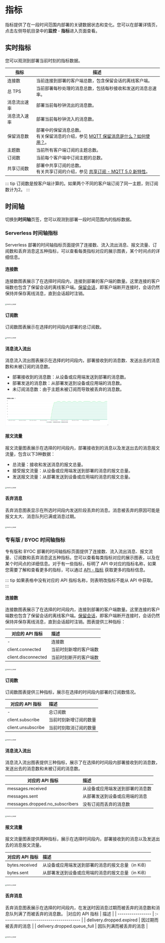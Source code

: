 <!-- markdownlint-disable MD001 -->

# 指标

指标提供了在一段时间范围内部署的关键数据状态和变化。您可以在部署详情页，点击左侧导航目录中的**监控** - **指标**进入页面查看。


## 实时指标
您可以观测到部署当前时刻的指标数据。

| 指标         | 描述                                                         |
| ------------ | ------------------------------------------------------------ |
| 连接数       | 当前连接到部署的客户端总数，包含保留会话的离线客户端。       |
| 总 TPS       | 当前部署每秒处理的消息总数，包括每秒接收和发送的消息总速率。 |
| 消息流出速率 | 部署当前每秒钟流出的消息数。                                 |
| 消息流入速率 | 部署当前每秒钟流入的消息数。                                 |
| 保留消息数   | 部署中的保留消息总数。 <br>有关保留消息的介绍，参见 [MQTT 保留消息是什么？如何使用？](https://www.emqx.com/zh/blog/mqtt5-features-retain-message)。 |
| 主题数       | 当前所有客户端订阅的主题总数。                               |
| 订阅数       | 当前每个客户端中订阅主题的总数。                             |
| 共享订阅数   | 部署中共享订阅的总数。<br>有关共享订阅的介绍，参见 [共享订阅 - MQTT 5.0 新特性](https://www.emqx.com/zh/blog/introduction-to-mqtt5-protocol-shared-subscription)。 |

::: tip
订阅数是按客户端计算的。如果两个不同的客户端订阅了同一主题，则订阅数计为2。
:::

## 时间轴
切换到**时间轴**页签，您可以观测到部署一段时间范围内的指标数据。

### Serverless 时间轴指标
Serverless 部署的时间轴指标页面提供了连接数、流入流出消息、报文流量、订阅数和丢弃消息这五种指标，可以查看每类指标对应的展示图表，某个时间点的详细信息。


#### 连接数
连接数图表展示了在选择时间段内，连接到部署的客户端的数量。这里连接的客户端数也包含了保留会话的离线客户端。[保留会话](https://www.emqx.com/zh/blog/mqtt-session)，即客户端断开连接时，会话仍然保持并保存离线消息，直到会话超时注销。

<img src="./_assets/metric_serverless_1.png" alt="metrics_detail" style="zoom: 33%;" />


#### 订阅数
订阅数图表展示在选择的时间段内部署的总订阅数。

<img src="./_assets/metric_serverless_2.png" alt="metrics_detail" style="zoom: 33%;" />

#### 消息流入流出
消息流入流出图表展示在选择的时间段内，部署接收到的消息数、发送出去的消息数和未被订阅的消息数。
- 部署接收到的消息数：从设备或应用端发送到部署的消息数。
- 部署发送的消息数：从部署发送到设备或应用端的消息数。
- 未订阅消息数：由于主题未被订阅而导致被丢弃的消息数。

<img src="./_assets/metric_serverless_3.png" alt="metrics_detail" style="zoom: 33%;" />

#### 报文流量

报文流量图表展示在选择的时间段内，部署接收到的消息以及发送出去的消息报文流量，包含以下3种数据：
- 总流量：接收和发送消息的报文总量。
- 接受报文流量：从设备或应用端发送到部署的消息的报文总量。
- 发送报文流量：从部署发送到设备或应用端的消息的报文总量。

<img src="./_assets/metric_serverless_4.png" alt="metrics_detail" style="zoom: 33%;" />

#### 丢弃消息

丢弃消息图表显示在所选时间段内发送阶段丢弃的消息。消息被丢弃的原因可能是报文太大、消息队列已满或消息过期。

<img src="./_assets/metric_serverless_5.png" alt="metrics_detail" style="zoom: 33%;" />

### 专有版<!-- / 旗舰版--> / BYOC 时间轴指标

专有版和 BYOC 部署的时间轴指标页面提供了连接数、流入流出消息、报文流量、订阅数和丢弃消息这五种指标。您可以查看每类指标对应的展示图表，以及在某个时间点的详细信息。对于有一些指标，标明了 API 中对应的指标名称，如果您需要了解和查看更多的指标，可以通过 [API - 指标](https://docs.emqx.com/zh/cloud/latest/api/dedicated) 获取更多的指标信息。

::: tip
如果表格中没有对应的 API 指标名称，则表明改指标不能从 API 中获取。
:::


#### 连接数

连接数图表展示了在选择的时间段内，连接到部署的客户端数量。这里连接的客户端数也包含了保留会话的离线客户端。[保留会话](https://www.emqx.com/zh/blog/mqtt-session)，即客户端断开连接时，会话仍然保持并保存离线消息，直到会话超时注销。图表提供三种指标：

|对应的 API 指标            | 描述                                     |
| ----------------- | :--------------------------------------- |
| - | 连接数 |
| client.connected |当前时刻新增的客户端数              |
| client.disconnected     | 当前时刻断开的客户端数      |

<img src="./_assets/metrics_dedicated_1.png" alt="metrics_detail" style="zoom: 33%;" />

#### 订阅数

订阅数图表提供三种指标，展示在选择的时间段内部署的订阅数情况。

|对应的 API 指标            | 描述                                     |
| ----------------- | :--------------------------------------- |
| - | 总订阅数|
| client.subscribe | 当前时刻新增订阅的数量  |
| client.unsubscribe    | 当前时刻取消订阅的数量  |

<img src="./_assets/metrics_dedicated_2.png" alt="metrics_detail" style="zoom: 33%;" />

#### 消息流入流出
消息流入流出图表提供三种指标，展示了在选择的时间段内部署接收到的消息数，发送出去的消息数和未被订阅的消息数。

|对应的 API 指标            | 描述                                     |
| ----------------- | :--------------------------------------- |
| messages.received | 从设备或应用端发送到部署的消息数   |
| messages.sent     | 从部署发送到设备或应用端的消息   |
| messages.dropped.no_subscribers | 没有订阅而丢弃的消息数  |

<img src="./_assets/metrics_dedicated_3.png" alt="metrics_detail" style="zoom: 33%;" />

#### 报文流量
报文流量图表提供两种指标，展示在选择时间段内，部署接收到的消息以及发送出去的消息报文流量。


|对应的 API 指标            | 描述                                     |
| ----------------- | :--------------------------------------- |
| bytes.received | 从设备或应用端发送到部署的消息的报文总量（in KiB）  |
| bytes.sent     | 从部署发送到设备或应用端的消息的报文总量（in KiB）  |

<img src="./_assets/metrics_dedicated_4.png" alt="metrics_detail" style="zoom: 33%;" />


#### 丢弃消息
丢弃消息图表展示在选择的时间段内，在发送时因消息过期而被丢弃的消息数和消息队列满了而被丢弃的消息数。
|对应的 API 指标            | 描述                                     |
| ----------------- | :--------------------------------------- |
| delivery.dropped.expired | 因过期而被丢弃的消息  |
| delivery.dropped.queue_full    | 因队列满而被丢弃的消息 |

<img src="./_assets/metrics_dedicated_5.png" alt="metrics_detail" style="zoom: 33%;" />



